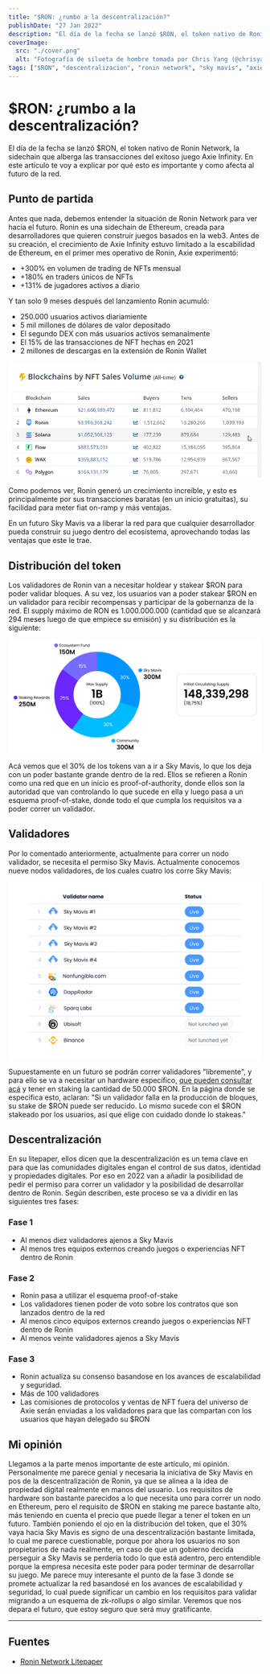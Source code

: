 ```yaml
---
title: "$RON: ¿rumbo a la descentralización?"
publishDate: "27 Jan 2022"
description: "El día de la fecha se lanzó $RON, el token nativo de Ronin Network, la sidechain que alberga las transacciones del exitoso juego Axie Infinity..."
coverImage:
  src: "./cover.png"
  alt: "Fotografía de silueta de hombre tomada por Chris Yang (@chrisyangchrisfilm)"
tags: ["$RON", "descentralizacion", "ronin network", "sky mavis", "axie infinity"]
---
```


# $RON: ¿rumbo a la descentralización?

El día de la fecha se lanzó $RON, el token nativo de Ronin Network, la sidechain que alberga las transacciones del exitoso juego Axie Infinity. En este artículo te voy a explicar por qué esto es importante y como afecta al futuro de la red.

## Punto de partida

Antes que nada, debemos entender la situación de Ronin Network para ver hacia el futuro. Ronin es una sidechain de Ethereum, creada para desarrolladores que quieren construir juegos basados en la web3. Antes de su creación, el crecimiento de Axie Infinity estuvo limitado a la escabilidad de Ethereum, en el primer mes operativo de Ronin, Axie experimentó:

- +300% en volumen de trading de NFTs mensual
- +180% en traders únicos de NFTs
- +131% de jugadores activos a diario

Y tan solo 9 meses después del lanzamiento Ronin acumuló:

- 250.000 usuarios activos diariamiente
- 5 mil millones de dólares de valor depositado
- El segundo DEX con más usuarios activos semanalmente
- El 15% de las transacciones de NFT hechas en 2021
- 2 millones de descargas en la extensión de Ronin Wallet

![](./images/1.webp)

Como podemos ver, Ronin generó un crecimiento increíble, y esto es principalmente por sus transacciones baratas (en un inicio gratuitas), su facilidad para meter fiat on-ramp y más ventajas.

En un futuro Sky Mavis va a liberar la red para que cualquier desarrollador pueda construir su juego dentro del ecosistema, aprovechando todas las ventajas que este le trae.

## Distribución del token

Los validadores de Ronin van a necesitar holdear y stakear $RON para poder validar bloques. A su vez, los usuarios van a poder stakear $RON en un validador para recibir recompensas y participar de la gobernanza de la red. El supply máximo de RON es 1.000.000.000 (cantidad que se alcanzará 294 meses luego de que empiece su emisión) y su distribución es la siguiente:

![](./images/2.webp)

Acá vemos que el 30% de los tokens van a ir a Sky Mavis, lo que los deja con un poder bastante grande dentro de la red. Ellos se refieren a Ronin como una red que en un inicio es proof-of-authority, donde ellos son la autoridad que van controlando lo que sucede en ella y luego pasa a un esquema proof-of-stake, donde todo el que cumpla los requisitos va a poder correr un validador.

## Validadores

Por lo comentado anteriormente, actualmente para correr un nodo validador, se necesita el permiso Sky Mavis. Actualmente conocemos nueve nodos validadores, de los cuales cuatro los corre Sky Mavis:

![](./images/3.webp)

Supuestamente en un futuro se podrán correr validadores "libremente", y para ello se va a necesitar un hardware específico, [que pueden consultar acá](https://litepaper.roninchain.com/validators/running-a-ronin-node) y tener en staking la cantidad de 50.000 $RON. En la página donde se especifica esto, aclaran: "Si un validador falla en la producción de bloques, su stake de $RON puede ser reducido. Lo mismo sucede con el $RON stakeado por los usuarios, así que elige con cuidado donde lo stakeas."

## Descentralización

En su litepaper, ellos dicen que la descentralización es un tema clave en para que las comunidades digitales engan el control de sus datos, identidad y propiedades digitales. Por eso en 2022 van a añadir la posibilidad de pedir el permiso para correr un validador y la posibilidad de desarrollar dentro de Ronin. Según describen, este proceso se va a dividir en las siguientes tres fases:

### Fase 1

- Al menos diez validadores ajenos a Sky Mavis
- Al menos tres equipos externos creando juegos o experiencias NFT dentro de Ronin

### Fase 2

- Ronin pasa a utilizar el esquema proof-of-stake
- Los validadores tienen poder de voto sobre los contratos que son lanzados dentro de la red
- Al menos cinco equipos externos creando juegos o experiencias NFT dentro de Ronin
- Al menos veinte validadores ajenos a Sky Mavis

### Fase 3

- Ronin actualiza su consenso basandose en los avances de escalabilidad y seguridad.
- Más de 100 validadores
- Las comisiones de protocolos y ventas de NFT fuera del universo de Axie serán enviadas a los validadores para que las compartan con los usuarios que hayan delegado su $RON

## Mi opinión

Llegamos a la parte menos importante de este artículo, mi opinión. Personalmente me parece genial y necesaria la iniciativa de Sky Mavis en pos de la descentralización de Ronin, ya que se alinea a la idea de propiedad digital realmente en manos del usuario. Los requisitos de hardware son bastante parecidos a lo que necesita uno para correr un nodo en Ethereum, pero el requisito de $RON en staking me parece bastante alto, más teniendo en cuenta el precio que puede llegar a tener el token en un futuro. También poniendo el ojo en la distribución del token, que el 30% vaya hacia Sky Mavis es signo de una descentralización bastante limitada, lo cual me parece cuestionable, porque por ahora los usuarios no son propietarios de nada realmente, en caso de que un gobierno decida perseguir a Sky Mavis se perdería todo lo que está adentro, pero entendible porque la empresa necesita este poder para poder terminar de desarrollar su juego. Me parece muy interesante el punto de la fase 3 donde se promete actualizar la red basandosé en los avances de escalabilidad y seguridad, lo cual puede significar un cambio en los requisitos para validar migrando a un esquema de zk-rollups o algo similar. Veremos que nos depara el futuro, que estoy seguro que será muy gratificante.

---

## Fuentes

- [Ronin Network Litepaper](https://litepaper.roninchain.com/)
